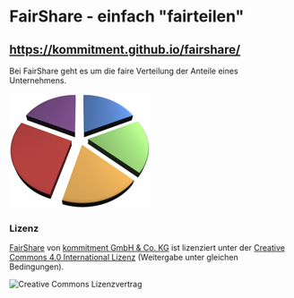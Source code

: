 # FairShare - einfach "fairteilen"

## https://kommitment.github.io/fairshare/

Bei FairShare geht es um die faire Verteilung der Anteile eines Unternehmens.

<img src="docs/img/fairshare-pie.png" width="250"/>

### Lizenz 

[FairShare](https://github.com/kommitment/fairshare) von [kommitment GmbH & Co. KG](https://kommitment.works) ist lizenziert unter der [Creative Commons 4.0 International Lizenz](http://creativecommons.org/licenses/by-sa/4.0/) (Weitergabe unter gleichen Bedingungen).

![Creative Commons Lizenzvertrag](https://i.creativecommons.org/l/by-sa/4.0/88x31.png)